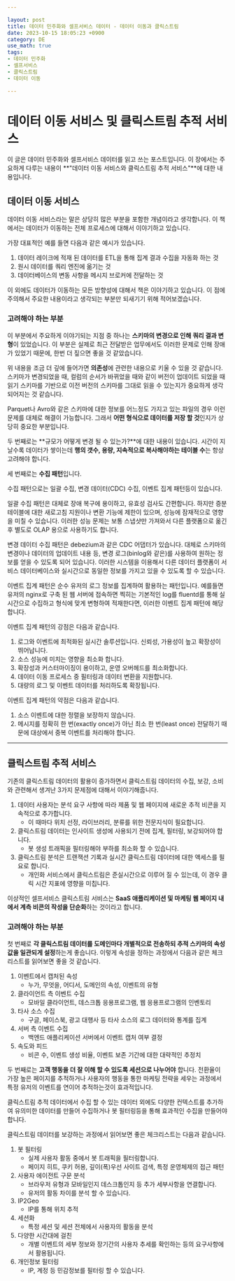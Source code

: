 ```yaml
---

layout: post
title: 데이터 민주화와 셀프서비스 데이터 - 데이터 이동과 클릭스트림
date: 2023-10-15 18:05:23 +0900
category: DE
use_math: true
tags:
- 데이터 민주화
- 셀프서비스
- 클릭스트림
- 데이터 이동

---
```


# 데이터 이동 서비스 및 클릭스트림 추적 서비스

이 글은 데이터 민주화와 셀프서비스 데이터를 읽고 쓰는 포스트입니다. 이 장에서는 주요하게 다루는 내용이 **"데이터 이동 서비스와 클릭스트림 추적 서비스"**에 대한 내용입니다.

## 데이터 이동 서비스

데이터 이동 서비스라는 말은 상당히 많은 부분을 포함한 개념이라고 생각합니다. 이 책에서는 데이터가 이동하는 전체 프로세스에 대해서 이야기하고 있습니다.

가장 대표적인 예를 들면 다음과 같은 예시가 있습니다.

1. 데이터 레이크에 적재 된 데이터를 ETL을 통해 집계 결과 수집을 자동화 하는 것
2. 원시 데이터를 쿼리 엔진에 옮기는 것
3. 데이터베이스의 변동 사항을 메시지 브로커에 전달하는 것

이 외에도 데이터가 이동하는 모든 방향성에 대해서 책은 이야기하고 있습니다. 이 점에 주의해서 주요한 내용이라고 생각되는 부분만 되새기기 위해 적어보겠습니다.

### 고려해야 하는 부분

이 부분에서 주요하게 이야기되는 지점 중 하나는 **스키마의 변경으로 인해 쿼리 결과 변형**이 있었습니다. 이 부분은 실제로 최근 전달받은 업무에서도 이러한 문제로 인해 장애가 있었기 때문에, 한번 더 짚으면 좋을 것 같았습니다.

위 내용을 조금 더 깊에 들어가면 **의존성**에 관련한 내용으로 키울 수 있을 것 같습니다. 스키마가 변경되었을 때, 컬럼의 순서가 바뀌었을 때와 같이 버전이 업데이트 되었을 때 읽기 스키마를 기반으로 이전 버전의 스키마를 그대로 읽을 수 있는지가 중요하게 생각되어지는 것 같습니다.

Parquet나 Avro와 같은 스키마에 대한 정보를 어느정도 가지고 있는 파일의 경우 이런 문제를 대체로 해결이 가능합니다. 그래서 **어떤 형식으로 데이터를 저장 할 것**인지가 상당히 중요한 부분입니다.

두 번째로는 **규모가 어떻게 변경 될 수 있는가?**에 대한 내용이 있습니다. 시간이 지날수록 데이터가 쌓이는데 **행의 갯수, 용량, 지속적으로 복사해야하는 테이블 수**는 항상 고려해야 합니다.

세 번째로는 **수집 패턴**입니다.

수집 패턴으로는 일괄 수집, 변경 데이터(CDC) 수집, 이벤트 집계 패턴등이 있습니다.

일괄 수집 패턴은 대체로 장애 복구에 용이하고, 유효성 검사도 간편합니다. 하지만 증분 테이블에 대한 새로고침 지원이나 변환 기능에 제한이 있으며, 성능에 잠재적으로 영향을 미칠 수 있습니다. 이러한 성능 문제는 보통 스냅샷만 가져와서 다른 플랫폼으로 옮긴 후 별도로 OLAP 용으로 사용하기도 합니다.

변경 데이터 수집 패턴은 debezium과 같은 CDC 어댑터가 있습니다. 대체로 스키마의 변경이나 데이터의 업데이트 내용 등, 변경 로그(binlog와 같은)를 사용하여 원하는 정보를 얻을 수 있도록 되어 있습니다. 이러한 시스템을 이용해서 다른 데이터  플랫폼이 서비스 데이터베이스와 실시간으로 동일한 정보를 가지고 있을 수 있도록 할 수 있습니다.

이벤트 집계 패턴은 순수 유저의 로그 정보를 집계하여 활용하는 패턴입니다. 예를들면 유저의 nginx로 구축 된 웹 서버에 접속하면 찍히는 기본적인 log를 fluentd를 통해 실시간으로 수집하고 형식에 맞게 변형하여 적재한다면, 이러한 이벤트 집계 패턴에 해당합니다.

이벤트 집계 패턴의 강점은 다음과 같습니다.

1. 로그와 이벤트에 최적화된 실시간 솔루션입니다. 신뢰성, 가용성이 높고 확장성이 뛰어납니다.
2. 소스 성능에 미치는 영향을 최소화 합니다.
3. 확장성과 커스터마이징이 용이하고, 운영 오버헤드를 최소화합니다.
4. 데이터 이동 프로세스 중 필터링과 데이터 변환을 지원합니다.
5. 대량의 로그 및 이벤트 데이터를 처리하도록 확장됩니다.

이벤트 집계 패턴의 약점은 다음과 같습니다.

1. 소스 이벤트에 대한 정렬을 보장하지 않습니다.
2. 메시지를 정확히 한 번(exactly once)가 아닌 최소 한 번(least once) 전달하기 때문에 대상에서 중복 이벤트를 처리해야 합니다.

---

## 클릭스트림 추적 서비스

기존의 클릭스트림 데이터의 활용이 증가하면서 클릭스트림 데이터의 수집, 보강, 소비와 관련해서 생겨난 3가지 문제점에 대해서 이야기해줍니다.

1. 데이터 사용자는 분석 요구 사항에 따라 제품 및 웹 페이지에 새로운 추적 비콘을 지속적으로 추가합니다.
	- 이 때마다 위치 선정, 라이브러리, 분류를 위한 전문지식이 필요합니다.
2. 클릭스트림 데이터는 인사이트 생성에 사용되기 전에 집계, 필터링, 보강되어야 합니다.
	- 봇 생성 트래픽을 필터링해야 부하를 최소화 할 수 있습니다.
3. 클릭스트림 분석은 트랜잭션 기록과 실시간 클릭스트림 데이터에 대한 액세스를 필요로 합니다.
	- 개인화 서비스에서 클릭스트림은 준실시간으로 이루어 질 수 있는데, 이 경우 클릭 시간 지표에 영향을 미칩니다.

이상적인 셀프서비스 클릭스트림 서비스는 **SaaS 애플리케이션 및 마케팅 웹 페이지 내에서 계측 비콘의 작성을 단순화**하는 것이라고 합니다.

### 고려해야 하는 부분

첫 번째로 **각 클릭스트림 데이터를 도메인마다 개별적으로 전송하되 추적 스키마의 속성 값을 일관되게 설정**하는게 좋습니다. 이렇게 속성을 정하는 과정에서 다음과 같은 체크리스트를 읽어보면 좋을 것 같습니다.

1. 이벤트에서 캡처된 속성
	- 누가, 무엇을, 어디서, 도메인의 속성, 이벤트의 유형
2. 클라이언트 측 이벤트 수집
	- 모바일 클라이언트, 데스크톱 응용프로그램, 웹 응용프로그램의 인벤토리
3. 타사 소스 수집
	- 구글, 페이스북, 광고 대행사 등 타사 소스의 로그 데이터와 통계를 집계
4. 서버 측 이벤트 수집
	- 백엔드 애플리케이션 서버에서 이벤트 캡처 여부 결정
5. 속도와 피드
	- 비콘 수, 이벤트 생성 비율, 이벤트 보존 기간에 대한 대략적인 추정치

두 번째로는 **고객 행동을 더 잘 이해 할 수 있도록 세션으로 나누어야** 합니다. 전환율이 가장 높은 페이지를 추적하거나 사용자의 행동을 통한 마케팅 전략을 세우는 과정에서 특정 유저의 이벤트를 연이어 추적하는것이 효과적입니다.

클릭스트림 추적 데이터에서 수집 할 수 있는 데이터 외에도 다양한 컨텍스트를 추가하여 유의미한 데이터를 만들어 수집하거나 봇 필터링등을 통해 효과적인 수집을 만들어야 합니다.

클릭스트림 데이터를 보강하는 과정에서 읽어보면 좋은 체크리스트는 다음과 같습니다.

1. 봇 필터링
	- 실제 사용자 활동 중에서 봇 트래픽을 필터링합니다.
	- 페이지 히트, 쿠키 허용, 깊이(폭)우선 사이트 검색, 특정 운영체제의 접근 패턴
2. 사용자 에이전트 구문 분석
	- 브라우저 유형과 모바일인지 데스크톱인지 등 추가 세부사항을 연결합니다.
	- 유저의 활동 차이를 분석 할 수 있습니다.
3. IP2Geo
	- IP를 통해 위치 추적
4. 세션화
	- 특정 세션 및 세션 전체에서 사용자의 활동을 분석
5. 다양한 시간대에 걸친
	- 개별 이벤트의 세부 정보와 장기간의 사용자 추세를 확인하는 등의 요구사항에서 활용됩니다.
6. 개인정보 필터링
	- IP, 계정 등 민감정보를 필터링 할 수 있습니다.






